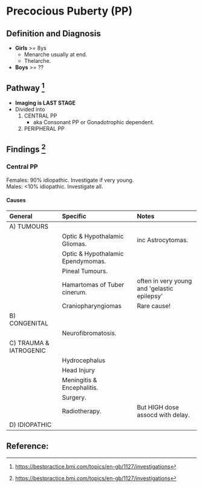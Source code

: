# Precocious Puberty (PP)

## Definition and Diagnosis

- **Girls** >= 8ys
    - Menarche usually at end.
    - Thelarche. 
- **Boys** >= ??

## Pathway [^BMJ2021]
- **Imaging is LAST STAGE**
- Divided into 
   1) CENTRAL PP 
       - aka Consonant PP or Gonadotrophic dependent.   
   2) PERIPHERAL PP 

## Findings [^BMJ2021]

### Central PP  
Females: 90% idiopathic. Investigate if very young.  
Males: <10% idiopathic. Investigate all.  

#### **Causes**  

| General                | Specific                          | Notes                                       |
| :--------------------- | :-------------------------------- | :------------------------------------------ |
| A) TUMOURS             |                                   |
|                        | Optic & Hypothalamic Gliomas.     | inc Astrocytomas.                           |
|                        | Optic & Hypothalamic Ependymomas. |
|                        | Pineal Tumours.                   |
|                        | Hamartomas of Tuber cinerum.      | often in very young and 'gelastic epilepsy' |
|                        | Craniopharyngiomas                | Rare cause!                                 |
| B) CONGENITAL          |                                   |
|                        | Neurofibromatosis.                |
| C) TRAUMA & IATROGENIC |                                   |
|                        | Hydrocephalus                     |
|                        | Head Injury                       |
|                        | Meningitis & Encephalitis.        |
|                        | Surgery.                          |
|                        | Radiotherapy.                     | But HIGH dose assocd with delay.            |
| D) IDIOPATHIC          |                                   |


## Reference: 

[^BMJ2021]: https://bestpractice.bmj.com/topics/en-gb/1127/investigations